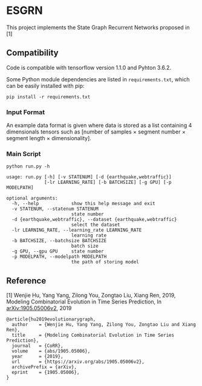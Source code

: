 # ESGRN
This project implements the State Graph Recurrent Networks proposed in [1]

## Compatibility

Code is compatible with tensorflow version 1.1.0 and Pyhton 3.6.2.

Some Python module dependencies are listed in `requirements.txt`, which can be easily installed with pip:

```
pip install -r requirements.txt
```

### Input Format 

An example data format is given where data is stored as a list containing 4 dimensionals tensors such as [number of samples × segment number × segment length × dimensionality].

### Main Script

```
python run.py -h

usage: run.py [-h] [-v STATENUM] [-d {earthquake,webtraffic}]
              [-lr LEARNING_RATE] [-b BATCHSIZE] [-g GPU] [-p MODELPATH]

optional arguments:
  -h, --help            show this help message and exit
  -v STATENUM, --statenum STATENUM
                        state number
  -d {earthquake,webtraffic}, --dataset {earthquake,webtraffic}
                        select the dataset
  -lr LEARNING_RATE, --learning_rate LEARNING_RATE
                        learning rate
  -b BATCHSIZE, --batchsize BATCHSIZE
                        batch size
  -g GPU, --gpu GPU     state number
  -p MODELPATH, --modelpath MODELPATH
                        the path of storing model
```

## Reference

[1] Wenjie Hu, Yang Yang, Zilong You, Zongtao Liu, Xiang Ren, 2019, Modeling Combinatorial Evolution in Time Series Prediction, In [arXiv:1905.05006v2](https://arxiv.org/abs/1905.05006v2), 2019

```
@article{hu2019evolutionarygraph,
  author    = {Wenjie Hu, Yang Yang, Zilong You, Zongtao Liu and Xiang Ren},
  title     = {Modeling Combinatorial Evolution in Time Series Prediction},
  journal   = {CoRR},
  volume    = {abs/1905.05006},
  year      = {2019},
  url       = {https://arxiv.org/abs/1905.05006v2},
  archivePrefix = {arXiv},
  eprint    = {1905.05006},
}
```
